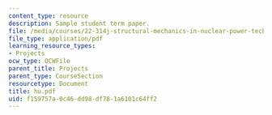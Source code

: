 ```yaml
---
content_type: resource
description: Sample student term paper.
file: /media/courses/22-314j-structural-mechanics-in-nuclear-power-technology-fall-2006/f159757a0c46dd98df781a6101c64ff2_hu.pdf
file_type: application/pdf
learning_resource_types:
- Projects
ocw_type: OCWFile
parent_title: Projects
parent_type: CourseSection
resourcetype: Document
title: hu.pdf
uid: f159757a-0c46-dd98-df78-1a6101c64ff2
---
```

